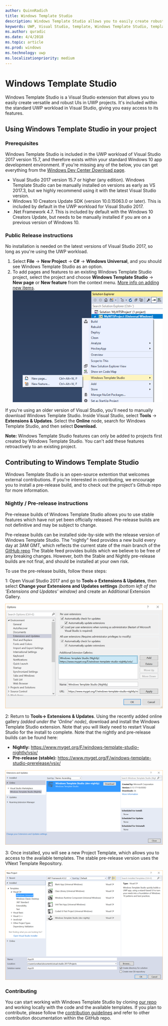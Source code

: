 ```yaml
---
author: QuinnRadich
title: Windows Template Studio
description: Windows Template Studio allows you to easily create robust UWP UIs in Visual Studio
keywords: UWP, Visual Studio, template, Windows Template Studio, template studio
ms.author: quradic
ms.date: 4/4/2018
ms.topic: article
ms.prod: windows
ms.technology: uwp
ms.localizationpriority: medium
---
```


# Windows Template Studio

Windows Template Studio is a Visual Studio extension that allows you to easily create versatile and robust UIs in UWP projects. It's included within the standard UWP workload in Visual Studio, giving you easy access to its features.

## Using Windows Template Studio in your project

### Prerequisites

Windows Template Studio is included in the UWP workload of Visual Studio 2017 version 15.7, and therefore exists within your standard Windows 10 app development environment. If you're missing any of the below, you can get everything from the [Windows Dev Center Download page](https://developer.microsoft.com/windows/downloads).

* Visual Studio 2017 version 15.7 or higher (any edition). Windows Template Studio can be manually installed on versions as early as VS 2017.3, but we highly recommend using it with the latest Visual Studio version.
* Windows 10 Creators Update SDK (version 10.0.15063.0 or later). This is included by default in the UWP workload for Visual Studio 2017.
* .Net Framework 4.7. This is included by default with the Windows 10 Creators Update, but needs to be manually installed if you are on a previous version of Windows 10.
   
### Public Release instructions

No installation is needed on the latest versions of Visual Studio 2017, so long as you're using the UWP workload.

1. Select **File** → **New Project** → **C#** → **Windows Universal**, and you should see Windows Template Studio as an option.
2. To add pages and features to an existing Windows Template Studio project, select the project and choose **Windows Template Studio** → **New page** or **New feature** from the context menu. [More info on adding new items](adding-new-pages.md).
![Add new Page/Feature](images/addNewItem.PNG)

If you're using an older version of Visual Studio, you'll need to manually download Windows Template Studio. Inside Visual Studio, select **Tools** -> **Extensions & Updates**. Select the **Online** node, search for Windows Template Studio, and then select **Download.**

**Note:** Windows Template Studio features can only be added to projects first created by Windows Template Studio. You can't add these features retroactively to an existing project.

## Contributing to Windows Template Studio

Windows Template Studio is an open-source extention that welcomes external contributions. If you're interested in contributing, we encourage you to install a pre-release build, and to check out the project's Github repo for more information.

### Nightly / Pre-release instructions

Pre-release builds of Windows Template Studio allows you to use stable features which have not yet been officially released. Pre-release builds are not definitive and may be subject to change. 

Pre-release builds can be installed side-by-side with the release version of Windows Template Studio. The "nightly" feed provides a new build every day at 3AM GMT, which reflects the current state of the main branch of the [GitHub repo](https://github.com/Microsoft/WindowsTemplateStudio) The Stable feed provides builds which we believe to be free of any breaking changes. However, both the Stable and Nightly pre-release builds are not final, and should be installed at your own risk.

To use the pre-release builds, follow these steps:

1: Open Visual Studio 2017 and go to **Tools→ Extensions & Updates**, then select **Change your Extensions and Updates settings** *(bottom left of the 'Extensions and Updates' window)* and create an Additional Extension Gallery.

![Configure Additional Extension Gallery](images/configurefeed.PNG)

2: Return to **Tools→ Extensions & Updates**. Using the recently added online gallery *(added under the 'Online' node)*, download and install the Windows Template Studio extension. Note that you will likely need to restart Visual Studio for the install to complete. Note that the nightly and pre-release builds can be found here:

* **Nightly:** <https://www.myget.org/F/windows-template-studio-nightly/vsix/>
* **Pre-release (stable):** <https://www.myget.org/F/windows-template-studio-prerelease/vsix/>

![Install UWP Community Templates extension](images/onlinefeed.PNG)

3: Once installed, you will see a new Project Template, which allows you to access to the available templates. The stable pre-release version uses the VNext Template Repository.

![File New Project](images/fileNew.PNG)

### Contributing

You can start working with Windows Template Studio by cloning [our repo](https://github.com/Microsoft/WindowsTemplateStudio) and working locally with the code and the available templates. If you plan to contribute, please follow the [contribution guidelines](https://github.com/Microsoft/WindowsTemplateStudio/blob/dev/CONTRIBUTING.md) and refer to other contribution documentation within the GitHub repo.